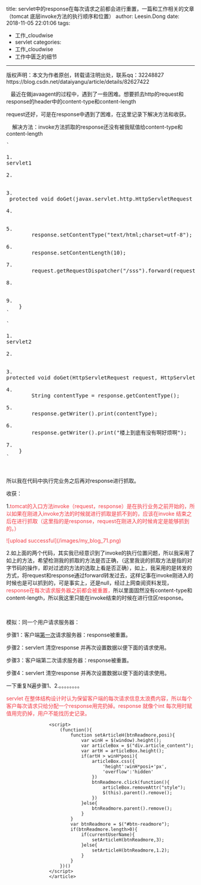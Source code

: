 title: servlet中的response在每次请求之前都会进行重置，一篇和工作相关的文章（tomcat 底层invoke方法的执行顺序和位置）
author: Leesin.Dong
date: 2018-11-05 22:01:06
tags:
  - 工作_cloudwise
  - servlet
categories:
  - 工作_cloudwise
  - 工作中匮乏的细节
---
<article>
		<div id="article_content" class="article_content clearfix csdn-tracking-statistics" data-pid="blog" data-mod="popu_307" data-dsm="post">
								<div class="article-copyright">
					版权声明：本文为作者原创，转载请注明出处，联系qq：32248827					https://blog.csdn.net/dataiyangu/article/details/82627422				</div>
								            <link rel="stylesheet" href="https://csdnimg.cn/release/phoenix/template/css/ck_htmledit_views-f76675cdea.css">
						<div class="htmledit_views">

&nbsp; &nbsp;最近在做javaagent的过程中，遇到了一些困难。想要抓去http的request和response的header中的content-type和content-length

request还好，可是在response中遇到了困难，在这里记录下解决方法和收获。

&nbsp; &nbsp; 解决方法：invoke方法抓取的response还没有被我赋值给content-type和content-length

<pre class="has" name="code" onclick="hljs.copyCode(event)">`

1.  <div class="hljs-ln-numbers"><div class="hljs-ln-line hljs-ln-n" data-line-number="1"></div></div><div class="hljs-ln-code"><div class="hljs-ln-line"><span class="hljs-function">servlet1</span></div></div>
2.  <div class="hljs-ln-numbers"><div class="hljs-ln-line hljs-ln-n" data-line-number="2"></div></div><div class="hljs-ln-code"><div class="hljs-ln-line"> </div></div>
3.  <div class="hljs-ln-numbers"><div class="hljs-ln-line hljs-ln-n" data-line-number="3"></div></div><div class="hljs-ln-code"><div class="hljs-ln-line"> <span class="hljs-keyword">protected</span> <span class="hljs-keyword">void</span> <span class="hljs-title">doGet</span><span class="hljs-params">(javax.servlet.http.HttpServletRequest request, javax.servlet.http.HttpServletResponse response)</span> <span class="hljs-keyword">throws</span> javax.servlet.ServletException, IOException {</div></div>
4.  <div class="hljs-ln-numbers"><div class="hljs-ln-line hljs-ln-n" data-line-number="4"></div></div><div class="hljs-ln-code"><div class="hljs-ln-line">      </div></div>
5.  <div class="hljs-ln-numbers"><div class="hljs-ln-line hljs-ln-n" data-line-number="5"></div></div><div class="hljs-ln-code"><div class="hljs-ln-line">        response.setContentType(<span class="hljs-string">"text/html;charset=utf-8"</span>);</div></div>
6.  <div class="hljs-ln-numbers"><div class="hljs-ln-line hljs-ln-n" data-line-number="6"></div></div><div class="hljs-ln-code"><div class="hljs-ln-line">        response.setContentLength(<span class="hljs-number">10</span>);</div></div>
7.  <div class="hljs-ln-numbers"><div class="hljs-ln-line hljs-ln-n" data-line-number="7"></div></div><div class="hljs-ln-code"><div class="hljs-ln-line">        request.getRequestDispatcher(<span class="hljs-string">"/sss"</span>).forward(request,response);</div></div>
8.  <div class="hljs-ln-numbers"><div class="hljs-ln-line hljs-ln-n" data-line-number="8"></div></div><div class="hljs-ln-code"><div class="hljs-ln-line">        </div></div>
9.  <div class="hljs-ln-numbers"><div class="hljs-ln-line hljs-ln-n" data-line-number="9"></div></div><div class="hljs-ln-code"><div class="hljs-ln-line">    }</div></div>`<div class="hljs-button" data-title="复制"></div></pre>

<pre class="has" name="code" onclick="hljs.copyCode(event)">`

1.  <div class="hljs-ln-numbers"><div class="hljs-ln-line hljs-ln-n" data-line-number="1"></div></div><div class="hljs-ln-code"><div class="hljs-ln-line"><span class="hljs-function">servlet2</span></div></div>
2.  <div class="hljs-ln-numbers"><div class="hljs-ln-line hljs-ln-n" data-line-number="2"></div></div><div class="hljs-ln-code"><div class="hljs-ln-line"> </div></div>
3.  <div class="hljs-ln-numbers"><div class="hljs-ln-line hljs-ln-n" data-line-number="3"></div></div><div class="hljs-ln-code"><div class="hljs-ln-line"><span class="hljs-keyword">protected</span> <span class="hljs-keyword">void</span> <span class="hljs-title">doGet</span><span class="hljs-params">(HttpServletRequest request, HttpServletResponse response)</span> <span class="hljs-keyword">throws</span> ServletException, IOException {</div></div>
4.  <div class="hljs-ln-numbers"><div class="hljs-ln-line hljs-ln-n" data-line-number="4"></div></div><div class="hljs-ln-code"><div class="hljs-ln-line">        String contentType = response.getContentType();</div></div>
5.  <div class="hljs-ln-numbers"><div class="hljs-ln-line hljs-ln-n" data-line-number="5"></div></div><div class="hljs-ln-code"><div class="hljs-ln-line">        response.getWriter().print(contentType);</div></div>
6.  <div class="hljs-ln-numbers"><div class="hljs-ln-line hljs-ln-n" data-line-number="6"></div></div><div class="hljs-ln-code"><div class="hljs-ln-line">        response.getWriter().print(<span class="hljs-string">"楼上到底有没有啊好烦啊"</span>);</div></div>
7.  <div class="hljs-ln-numbers"><div class="hljs-ln-line hljs-ln-n" data-line-number="7"></div></div><div class="hljs-ln-code"><div class="hljs-ln-line">    }</div></div>`<div class="hljs-button" data-title="复制"></div></pre>

&nbsp;

所以我在代码中执行完业务之后再对response进行抓取。

收获：

1.<span style="color:#f33b45;">tomcat的入口方法invoke（request，response）是在执行业务之前开始的，所以如果在刚进入invoke方法的时候就进行抓取是抓不到的，应该在invoke 结束之后在进行抓取（这里指的是response，request在刚进入的时候肯定是能够抓到的。）</span>

<span style="color:#f33b45;">
![upload successful](/images/my_blog_71.png) </span>

2.如上面的两个代码，其实我已经意识到了invoke的执行位置问题，所以我采用了如上的方法，希望检测我的抓取的方法是否正确，（这里我说的抓取方法是指的对字节码的操作，即对过滤的方法的选取上看是否正确），如上，我采用的是转发的方式，将request和response通过forward转发过去，这样记事在invoke刚进入的时候也是可以抓到的，可是事实上，还是null，经过上网查阅资料发现，<span style="color:#f33b45;">response在每次请求服务器之前都会被重置，</span>所以里面固然没有content-type和content-length，所以我这里只能在invoke结束的时候在进行住区response。

&nbsp;

模拟：同一个用户请求服务器：

步骤1：客户端[第一次](https://www.baidu.com/s?wd=%E7%AC%AC%E4%B8%80%E6%AC%A1&amp;tn=SE_PcZhidaonwhc_ngpagmjz&amp;rsv_dl=gh_pc_zhidao)请求服务器：response被重置。

步骤2：servlert 清空response 并再次设置数据以便下面的请求使用。

步骤3：客户端第二次请求服务器：response被重置。

步骤4：servlert 清空response 并再次设置数据以便下面的请求使用。

一下重复N遍步骤1、2.。。。。。。。。

<span style="color:#f33b45;">servlet 在整体结构设计时认为保留客户端的每次请求信息太浪费内容，所以每个客户每次请求只给分配一个response用完扔掉。response 就像个int 每次用时赋值用完扔掉，用户不能找历史记录。</span>
            </div>
                </div>

					<script>
						(function(){
							function setArticleH(btnReadmore,posi){
								var winH = $(window).height();
								var articleBox = $("div.article_content");
								var artH = articleBox.height();
								if(artH > winH*posi){
									articleBox.css({
										'height':winH*posi+'px',
										'overflow':'hidden'
									})
									btnReadmore.click(function(){
										articleBox.removeAttr("style");
										$(this).parent().remove();
									})
								}else{
									btnReadmore.parent().remove();
								}
							}
							var btnReadmore = $("#btn-readmore");
							if(btnReadmore.length>0){
								if(currentUserName){
									setArticleH(btnReadmore,3);
								}else{
									setArticleH(btnReadmore,1.2);
								}
							}
						})()
					</script>
					</article>